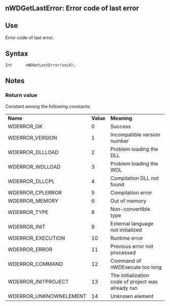 
## nWDGetLastError: Error code of last error
			



<a name="NOTE1"></a>
<a name="NOTE1_1"></a>


## Use
<a name="use_ELTTEXTE000165"></a>
Error code of last error.

<a name="NOTE2"></a>
<a name="NOTE2_1"></a>


## Syntax
<a name="syntax_ELTTEXTE000189"></a>

```txt
Int      nWDGetLastError(void);
```


<a name="NOTE3"></a>
<a name="NOTE3_1"></a>


## Notes
<a name="notes_ELTTEXTE000213"></a>


### Return value
<a name="return_value_ELTPARAGRAPHE000025"></a>

Constant among the following constants:


|   |   |   |
| --- | --- | --- |
| **Name** | **Value** | **Meaning** |
| WDERROR_OK | 0 | Success |
| WDERROR_VERSION | 1 | Incompatible version number |
| WDERROR_DLLLOAD | 2 | Problem loading the DLL |
| WDERROR_WDLLOAD | 3 | Problem loading the WDL |
| WDERROR_DLLCPL | 4 | Compilation DLL not found |
| WDERROR_CPLERROR | 5 | Compilation error |
| WDERROR_MEMORY | 6 | Out of memory |
| WDERROR_TYPE | 8 | Non-convertible type |
| WDERROR_INIT | 9 | External language not initialized |
| WDERROR_EXECUTION | 10 | Runtime error |
| WDERROR_ERROR | 11 | Previous error not processed |
| WDERROR_COMMAND | 12 | Command of nWDExecute too long |
| WDERROR_INITPROJECT | 13 | The initialization code of project was already run |
| WDERROR_UNKNOWNELEMENT | 14 | Unknown element |




